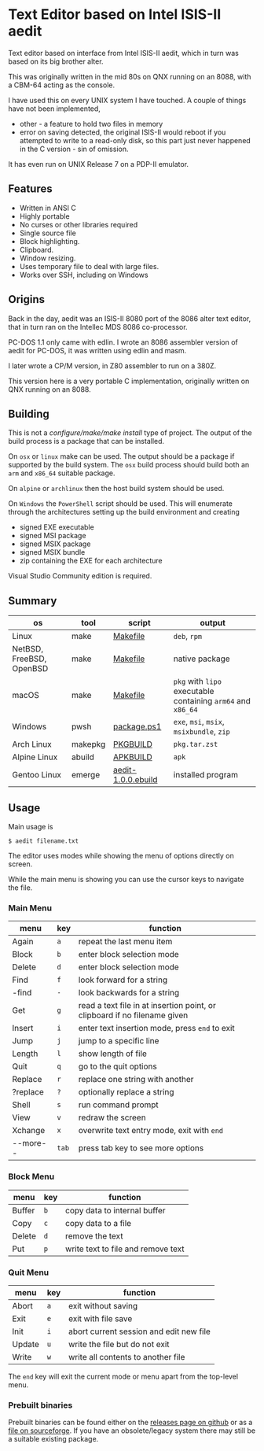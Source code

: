 # Text Editor based on Intel ISIS-II aedit

Text editor based on interface from Intel ISIS-II aedit, which in turn was based on its big brother alter.

This was originally written in the mid 80s on QNX running on an 8088, with a CBM-64 acting as the console.

I have used this on every UNIX system I have touched. A couple of things have not been implemented, 

- other - a feature to hold two files in memory 
- error on saving detected, the original ISIS-II would reboot if you attempted to write to a read-only disk, so this part just never happened in the C version - sin of omission.

It has even run on UNIX Release 7 on a PDP-II emulator.

## Features

- Written in ANSI C
- Highly portable
- No curses or other libraries required
- Single source file
- Block highlighting.
- Clipboard.
- Window resizing.
- Uses temporary file to deal with large files.
- Works over SSH, including on Windows

## Origins
Back in the day, aedit was an ISIS-II 8080 port of the 8086 alter text editor, that in turn ran on the Intellec MDS 8086 co-processor.

PC-DOS 1.1 only came with edlin. I wrote an 8086 assembler version of aedit for PC-DOS, it was written using edlin and masm.

I later wrote a CP/M version, in Z80 assembler to run on a 380Z.

This version here is a very portable C implementation, originally written on QNX running on an 8088.

## Building

This is not a _configure/make/make install_ type of project. The output of the build process is a package that can be installed.

On `osx` or `linux` make can be used. The output should be a package if supported by the build system. The `osx` build process should build both an `arm` and `x86_64` suitable package.

On `alpine` or `archlinux` then the host build system should be used.

On `Windows` the `PowerShell` script should be used. This will enumerate through the architectures setting up the build environment and creating

- signed EXE executable
- signed MSI package
- signed MSIX package
- signed MSIX bundle
- zip containing the EXE for each architecture

Visual Studio Community edition is required.

## Summary

| os | tool | script | output
| -- | ----- | ------ | ------
| Linux | make | [Makefile](Makefile) | `deb`, `rpm`
| NetBSD, FreeBSD, OpenBSD | make | [Makefile](Makefile) | native package
| macOS | make | [Makefile](Makefile) | `pkg` with `lipo` executable containing `arm64` and `x86_64`
| Windows | pwsh | [package.ps1](package.ps1) | `exe`, `msi`, `msix`, `msixbundle`, `zip`
| Arch Linux | makepkg | [PKGBUILD](https://sourceforge.net/p/aedit/code/HEAD/tree/branches/pacman/PKGBUILD) | `pkg.tar.zst`
| Alpine Linux | abuild | [APKBUILD](https://sourceforge.net/p/aedit/code/HEAD/tree/branches/alpine/APKBUILD) | `apk`
| Gentoo Linux | emerge | [aedit-1.0.0.ebuild](https://sourceforge.net/p/aedit/code/HEAD/tree/branches/gentoo/app-editors/aedit/aedit-1.0.0.ebuild) | installed program |

## Usage

Main usage is

```
$ aedit filename.txt
```

The editor uses modes while showing the menu of options directly on screen.

While the main menu is showing you can use the cursor keys to navigate the file.

### Main Menu

| menu | key | function |
| ---- | ----| ---------|
| Again | `a` | repeat the last menu item |
| Block | `b` | enter block selection mode |
| Delete | `d` | enter block selection mode |
| Find | `f` | look forward for a string |
| -find | `-` | look backwards for a string |
| Get | `g` | read a text file in at insertion point, or clipboard if no filename given |
| Insert | `i` | enter text insertion mode, press `end` to exit |
| Jump | `j` | jump to a specific line |
| Length | `l` | show length of file |
| Quit | `q` | go to the quit options |
| Replace | `r` | replace one string with another |
| ?replace | `?` | optionally replace a string |
| Shell | `s` | run command prompt |
| View | `v` | redraw the screen |
| Xchange | `x` | overwrite text entry mode, exit with `end` |
| --more-- | `tab` | press tab key to see more options |

### Block Menu

| menu | key | function |
| ---- | ----| ---------|
| Buffer | `b` | copy data to internal buffer |
| Copy | `c` | copy data to a file |
| Delete | `d` | remove the text |
| Put | `p` | write text to file and remove text |

### Quit Menu

| menu | key | function |
| ---- | ----| ---------|
| Abort | `a` | exit without saving |
| Exit | `e` | exit with file save |
| Init | `i`| abort current session and edit new file |
| Update | `u` | write the file but do not exit |
| Write | `w` | write all contents to another file |

The `end` key will exit the current mode or menu apart from the top-level menu.

### Prebuilt binaries

Prebuilt binaries can be found either on the [releases page on github](https://github.com/rhubarb-geek-nz/aedit/releases) or as a [file on sourceforge](https://sourceforge.net/projects/aedit/files/). If you have an obsolete/legacy system there may still be a suitable existing package.
